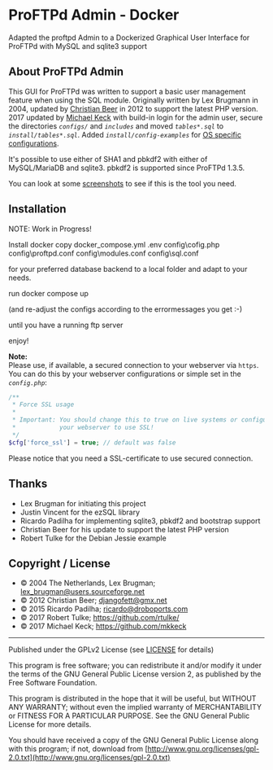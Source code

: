 # ProFTPd Admin - Docker
Adapted the proftpd Admin to a Dockerized Graphical User Interface for ProFTPd with MySQL and sqlite3 support

## About ProFTPd Admin


This GUI for ProFTPd was written to support a basic user management feature
when using the SQL module. Originally written by Lex Brugmann in 2004, 
updated by [Christian Beer](https://github.com/ChristianBeer/ProFTPd-Admin)
in 2012 to support the latest PHP version.  
2017 updated by [Michael Keck](https://github.com/mkkeck) with build-in login for
the admin user, secure the directories _`configs/`_ and _`includes`_ and moved 
_`tables*.sql`_ to _`install/tables*.sql`_.
Added _`install/config-examples`_ for [OS specific configurations](install/config-examples).

It's possible to use either of SHA1 and pbkdf2 with either of MySQL/MariaDB 
and sqlite3. pbkdf2 is supported since ProFTPd 1.3.5.

You can look at some [screenshots](screenshots/README.md) to see if this is 
the tool you need.



## Installation

NOTE: Work in Progress!

Install docker
copy 
docker_compose.yml
.env
config\cofig.php
config\proftpd.conf
config\modules.conf
config\sql.conf

for your preferred database backend to a local folder and adapt to your needs.

run docker compose up

(and re-adjust the configs according to the errormessages you get :-)

until you have a running ftp server

enjoy!

**Note:**  
Please use, if available, a secured connection to your webserver via `https`.
You can do this by your webserver configurations or simple set in the
_`config.php`_:
```php
/**
 * Force SSL usage
 *
 * Important: You should change this to true on live systems or configure
 *            your webserver to use SSL!
 */
$cfg['force_ssl'] = true; // default was false
```
Please notice that you need a SSL-certificate to use secured connection.






## Thanks

- Lex Brugman for initiating this project 
- Justin Vincent for the ezSQL library 
- Ricardo Padilha for implementing sqlite3, pbkdf2 and bootstrap support
- Christian Beer for his update to support the latest PHP version
- Robert Tulke for the Debian Jessie example



## Copyright / License

- © 2004 The Netherlands, Lex Brugman; lex_brugman@users.sourceforge.net
- © 2012 Christian Beer; djangofett@gmx.net
- © 2015 Ricardo Padilha; ricardo@droboports.com
- © 2017 Robert Tulke; https://github.com/rtulke/
- © 2017 Michael Keck; https://github.com/mkkeck

---------------------------------------------------------------------------

Published under the GPLv2 License (see [LICENSE](LICENSE) for details)

This program is free software; you can redistribute it and/or
modify it under the terms of the GNU General Public License
version 2, as published by the Free Software Foundation.

This program is distributed in the hope that it will be useful,
but WITHOUT ANY WARRANTY; without even the implied warranty of
MERCHANTABILITY or FITNESS FOR A PARTICULAR PURPOSE. See the 
GNU General Public License for more details.

You should have received a copy of the GNU General Public License along with
this program; if not, download from 
[http://www.gnu.org/licenses/gpl-2.0.txt](http://www.gnu.org/licenses/gpl-2.0.txt)
